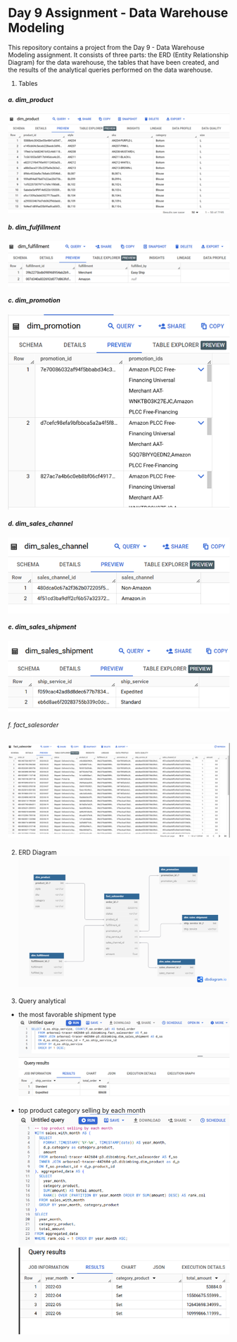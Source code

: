 # Day 9 Assignment - Data Warehouse Modeling

This repository contains a project from the Day 9 - Data Warehouse Modeling assignment. It consists of three parts: the ERD (Entity Relationship Diagram) for the data warehouse, the tables that have been created, and the results of the analytical queries performed on the data warehouse.

1. Tables
##### a. dim_product
![table result](results_picture/tables/dim_product.png)
##### b. dim_fulfillment
![table result](results_picture/tables/dim_fulfillment.png)
##### c. dim_promotion
![table result](results_picture/tables/dim_promotion.png)
##### d. dim_sales_channel
![table result](results_picture/tables/dim_sales_channel.png)
##### e. dim_sales_shipment
![table result](results_picture/tables/dim_sales_shipment.png)
###### f. fact_salesorder
![table result](results_picture/tables/fact_salesorder.png)
###
2. ERD Diagram
![erd diagram result](results_picture/erd.png)
####
3. Query analytical
- the most favorable shipment type
  ![query result](results_picture/query/the_most_favorable_shipment_type.png)
- top product category selling by each month
![query](results_picture/query/query_(top_product_selling_by_each_month).png)
![result](results_picture/query/result_(top_product_selling_by_each_month).png)
